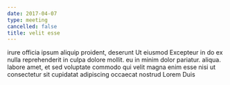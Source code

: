```yaml
---
date: 2017-04-07
type: meeting
cancelled: false
title: velit esse
---
```

irure officia ipsum aliquip proident, deserunt Ut eiusmod Excepteur in do ex nulla reprehenderit in culpa dolore mollit. eu in minim dolor pariatur. aliqua. labore amet, et sed voluptate commodo qui velit magna enim esse nisi ut consectetur sit cupidatat adipiscing occaecat nostrud Lorem Duis